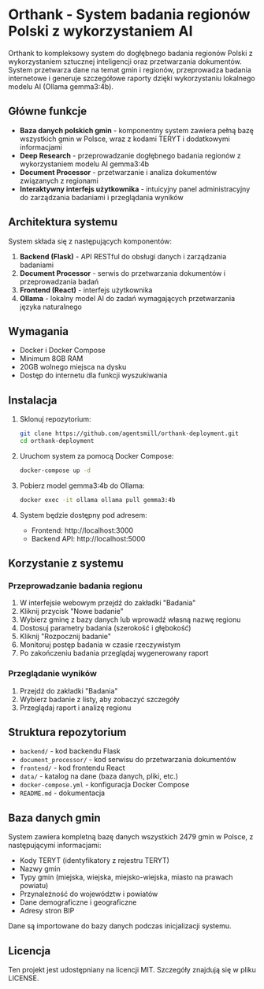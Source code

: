 # Orthank - System badania regionów Polski z wykorzystaniem AI

Orthank to kompleksowy system do dogłębnego badania regionów Polski z wykorzystaniem sztucznej inteligencji oraz przetwarzania dokumentów. System przetwarza dane na temat gmin i regionów, przeprowadza badania internetowe i generuje szczegółowe raporty dzięki wykorzystaniu lokalnego modelu AI (Ollama gemma3:4b).

## Główne funkcje

- **Baza danych polskich gmin** - komponentny system zawiera pełną bazę wszystkich gmin w Polsce, wraz z kodami TERYT i dodatkowymi informacjami
- **Deep Research** - przeprowadzanie dogłębnego badania regionów z wykorzystaniem modelu AI gemma3:4b
- **Document Processor** - przetwarzanie i analiza dokumentów związanych z regionami
- **Interaktywny interfejs użytkownika** - intuicyjny panel administracyjny do zarządzania badaniami i przeglądania wyników

## Architektura systemu

System składa się z następujących komponentów:

1. **Backend (Flask)** - API RESTful do obsługi danych i zarządzania badaniami
2. **Document Processor** - serwis do przetwarzania dokumentów i przeprowadzania badań 
3. **Frontend (React)** - interfejs użytkownika
4. **Ollama** - lokalny model AI do zadań wymagających przetwarzania języka naturalnego

## Wymagania

- Docker i Docker Compose
- Minimum 8GB RAM 
- 20GB wolnego miejsca na dysku
- Dostęp do internetu dla funkcji wyszukiwania

## Instalacja

1. Sklonuj repozytorium:
   ```bash
   git clone https://github.com/agentsmill/orthank-deployment.git
   cd orthank-deployment
   ```

2. Uruchom system za pomocą Docker Compose:
   ```bash
   docker-compose up -d
   ```

3. Pobierz model gemma3:4b do Ollama:
   ```bash
   docker exec -it ollama ollama pull gemma3:4b
   ```

4. System będzie dostępny pod adresem:
   - Frontend: http://localhost:3000
   - Backend API: http://localhost:5000

## Korzystanie z systemu

### Przeprowadzanie badania regionu

1. W interfejsie webowym przejdź do zakładki "Badania"
2. Kliknij przycisk "Nowe badanie"
3. Wybierz gminę z bazy danych lub wprowadź własną nazwę regionu
4. Dostosuj parametry badania (szerokość i głębokość)
5. Kliknij "Rozpocznij badanie"
6. Monitoruj postęp badania w czasie rzeczywistym
7. Po zakończeniu badania przeglądaj wygenerowany raport

### Przeglądanie wyników

1. Przejdź do zakładki "Badania"
2. Wybierz badanie z listy, aby zobaczyć szczegóły
3. Przeglądaj raport i analizę regionu

## Struktura repozytorium

- `backend/` - kod backendu Flask
- `document_processor/` - kod serwisu do przetwarzania dokumentów
- `frontend/` - kod frontendu React
- `data/` - katalog na dane (baza danych, pliki, etc.)
- `docker-compose.yml` - konfiguracja Docker Compose
- `README.md` - dokumentacja

## Baza danych gmin

System zawiera kompletną bazę danych wszystkich 2479 gmin w Polsce, z następującymi informacjami:

- Kody TERYT (identyfikatory z rejestru TERYT)
- Nazwy gmin
- Typy gmin (miejska, wiejska, miejsko-wiejska, miasto na prawach powiatu)
- Przynależność do województw i powiatów
- Dane demograficzne i geograficzne
- Adresy stron BIP

Dane są importowane do bazy danych podczas inicjalizacji systemu.

## Licencja

Ten projekt jest udostępniany na licencji MIT. Szczegóły znajdują się w pliku LICENSE.